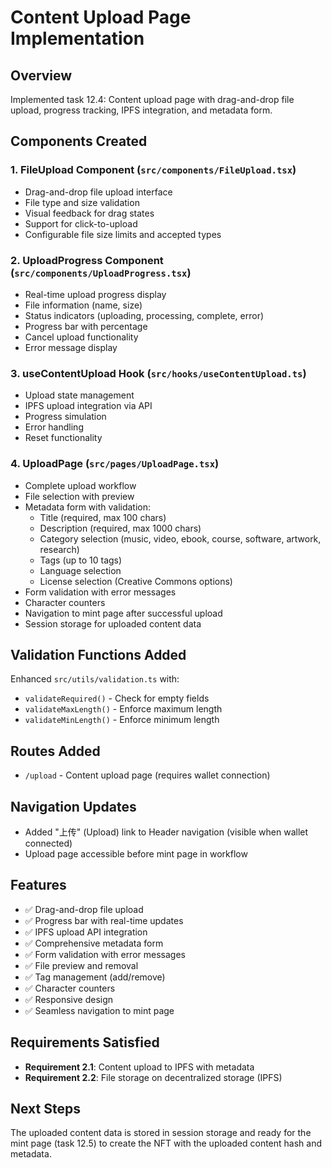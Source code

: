 # Content Upload Page Implementation

## Overview
Implemented task 12.4: Content upload page with drag-and-drop file upload, progress tracking, IPFS integration, and metadata form.

## Components Created

### 1. FileUpload Component (`src/components/FileUpload.tsx`)
- Drag-and-drop file upload interface
- File type and size validation
- Visual feedback for drag states
- Support for click-to-upload
- Configurable file size limits and accepted types

### 2. UploadProgress Component (`src/components/UploadProgress.tsx`)
- Real-time upload progress display
- File information (name, size)
- Status indicators (uploading, processing, complete, error)
- Progress bar with percentage
- Cancel upload functionality
- Error message display

### 3. useContentUpload Hook (`src/hooks/useContentUpload.ts`)
- Upload state management
- IPFS upload integration via API
- Progress simulation
- Error handling
- Reset functionality

### 4. UploadPage (`src/pages/UploadPage.tsx`)
- Complete upload workflow
- File selection with preview
- Metadata form with validation:
  - Title (required, max 100 chars)
  - Description (required, max 1000 chars)
  - Category selection (music, video, ebook, course, software, artwork, research)
  - Tags (up to 10 tags)
  - Language selection
  - License selection (Creative Commons options)
- Form validation with error messages
- Character counters
- Navigation to mint page after successful upload
- Session storage for uploaded content data

## Validation Functions Added
Enhanced `src/utils/validation.ts` with:
- `validateRequired()` - Check for empty fields
- `validateMaxLength()` - Enforce maximum length
- `validateMinLength()` - Enforce minimum length

## Routes Added
- `/upload` - Content upload page (requires wallet connection)

## Navigation Updates
- Added "上传" (Upload) link to Header navigation (visible when wallet connected)
- Upload page accessible before mint page in workflow

## Features
- ✅ Drag-and-drop file upload
- ✅ Progress bar with real-time updates
- ✅ IPFS upload API integration
- ✅ Comprehensive metadata form
- ✅ Form validation with error messages
- ✅ File preview and removal
- ✅ Tag management (add/remove)
- ✅ Character counters
- ✅ Responsive design
- ✅ Seamless navigation to mint page

## Requirements Satisfied
- **Requirement 2.1**: Content upload to IPFS with metadata
- **Requirement 2.2**: File storage on decentralized storage (IPFS)

## Next Steps
The uploaded content data is stored in session storage and ready for the mint page (task 12.5) to create the NFT with the uploaded content hash and metadata.
